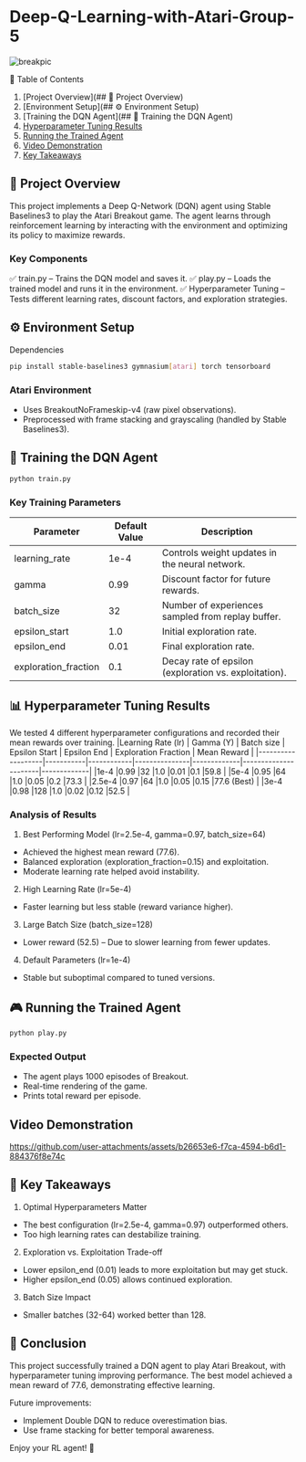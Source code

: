 # Deep-Q-Learning-with-Atari-Group-5


![breakpic](https://github.com/user-attachments/assets/53d4d1c2-bd7b-4646-80ec-1dac49580b7a)

📌 Table of Contents

1. [Project Overview](## 🎯 Project Overview)
2. [Environment Setup](## ⚙️ Environment Setup)
3. [Training the DQN Agent](## 🤖 Training the DQN Agent)
4. [Hyperparameter Tuning Results]()
5. [Running the Trained Agent]()
6. [Video Demonstration]()
7. [Key Takeaways]()

## 🎯 Project Overview
This project implements a Deep Q-Network (DQN) agent using Stable Baselines3 to play the Atari Breakout game. The agent learns through reinforcement learning by interacting with the environment and optimizing its policy to maximize rewards.

### Key Components
✅ train.py – Trains the DQN model and saves it.
✅ play.py – Loads the trained model and runs it in the environment.
✅ Hyperparameter Tuning – Tests different learning rates, discount factors, and exploration strategies.

## ⚙️ Environment Setup
Dependencies
```sh
pip install stable-baselines3 gymnasium[atari] torch tensorboard
```
### Atari Environment
- Uses BreakoutNoFrameskip-v4 (raw pixel observations).
- Preprocessed with frame stacking and grayscaling (handled by Stable Baselines3).

## 🤖 Training the DQN Agent
```sh
python train.py
```
### Key Training Parameters
|Parameter            |	Default Value |	Description                                          |
|---------------------|---------------|------------------------------------------------------|
|learning_rate	      |1e-4	          |Controls weight updates in the neural network.        |
|gamma                |	0.99          |	Discount factor for future rewards.                  |
|batch_size           |	32            |	Number of experiences sampled from replay buffer.    |
|epsilon_start        |	1.0           |	Initial exploration rate.                            |
|epsilon_end	        |0.01           |	Final exploration rate.                              |
|exploration_fraction	| 0.1           |	Decay rate of epsilon (exploration vs. exploitation).|

## 📊 Hyperparameter Tuning Results
We tested 4 different hyperparameter configurations and recorded their mean rewards over training.
|Learning Rate (lr) | Gamma (Y) | Batch size | Epsilon Start | Epsilon End | Exploration Fraction | Mean Reward |
|-------------------|-----------|------------|---------------|-------------|----------------------|-------------|
|1e-4               |0.99       |32          |1.0            |0.01         |0.1                   |59.8         |
|5e-4               |0.95       |64          |1.0            |0.05         |0.2                   |73.3         |
|2.5e-4             |0.97       |64          |1.0            |0.05         |0.15                  |77.6 (Best)  |
|3e-4               |0.98       |128         |1.0            |0.02         |0.12                  |52.5         |

### Analysis of Results
1. Best Performing Model (lr=2.5e-4, gamma=0.97, batch_size=64)
  - Achieved the highest mean reward (77.6).
  - Balanced exploration (exploration_fraction=0.15) and exploitation.
  - Moderate learning rate helped avoid instability.

2. High Learning Rate (lr=5e-4)
  - Faster learning but less stable (reward variance higher).
    
3. Large Batch Size (batch_size=128)
  - Lower reward (52.5) – Due to slower learning from fewer updates.
    
4. Default Parameters (lr=1e-4)
  - Stable but suboptimal compared to tuned versions.

## 🎮 Running the Trained Agent
```sh
python play.py
```

### Expected Output
- The agent plays 1000 episodes of Breakout.
- Real-time rendering of the game.
- Prints total reward per episode.
  
## Video Demonstration

https://github.com/user-attachments/assets/b26653e6-f7ca-4594-b6d1-884376f8e74c

## 🔑 Key Takeaways
1. Optimal Hyperparameters Matter
  - The best configuration (lr=2.5e-4, gamma=0.97) outperformed others.
  - Too high learning rates can destabilize training.
    
2. Exploration vs. Exploitation Trade-off
  - Lower epsilon_end (0.01) leads to more exploitation but may get stuck.
  - Higher epsilon_end (0.05) allows continued exploration.
    
3. Batch Size Impact
  - Smaller batches (32-64) worked better than 128.


## 🚀 Conclusion
This project successfully trained a DQN agent to play Atari Breakout, with hyperparameter tuning improving performance. The best model achieved a mean reward of 77.6, demonstrating effective learning.

Future improvements:
- Implement Double DQN to reduce overestimation bias.
- Use frame stacking for better temporal awareness.

Enjoy your RL agent! 🎉



